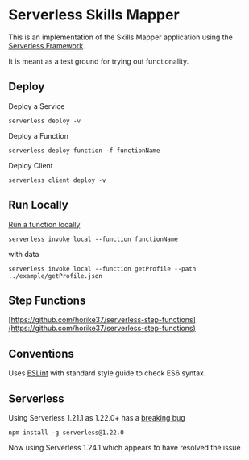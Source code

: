 # Serverless Skills Mapper

This is an implementation of the Skills Mapper application using the [Serverless Framework](https://serverless.com/).

It is meant as a test ground for trying out functionality.

## Deploy

Deploy a Service
```
serverless deploy -v
```

Deploy a Function
```
serverless deploy function -f functionName
```

Deploy Client
```
serverless client deploy -v
```

## Run Locally

[Run a function locally](https://serverless.com/framework/docs/providers/aws/cli-reference/invoke-local/#)
```
serverless invoke local --function functionName
```
with data
```
serverless invoke local --function getProfile --path ../example/getProfile.json
```

## Step Functions

[https://github.com/horike37/serverless-step-functions](https://github.com/horike37/serverless-step-functions)

## Conventions
Uses [ESLint](https://eslint.org) with standard style guide to check ES6 syntax.


## Serverless
Using Serverless 1.21.1 as 1.22.0+ has a [breaking bug](https://github.com/serverless/serverless/issues/4329)
```
npm install -g serverless@1.22.0
```
Now using Serverless 1.24.1 which appears to have resolved the issue
